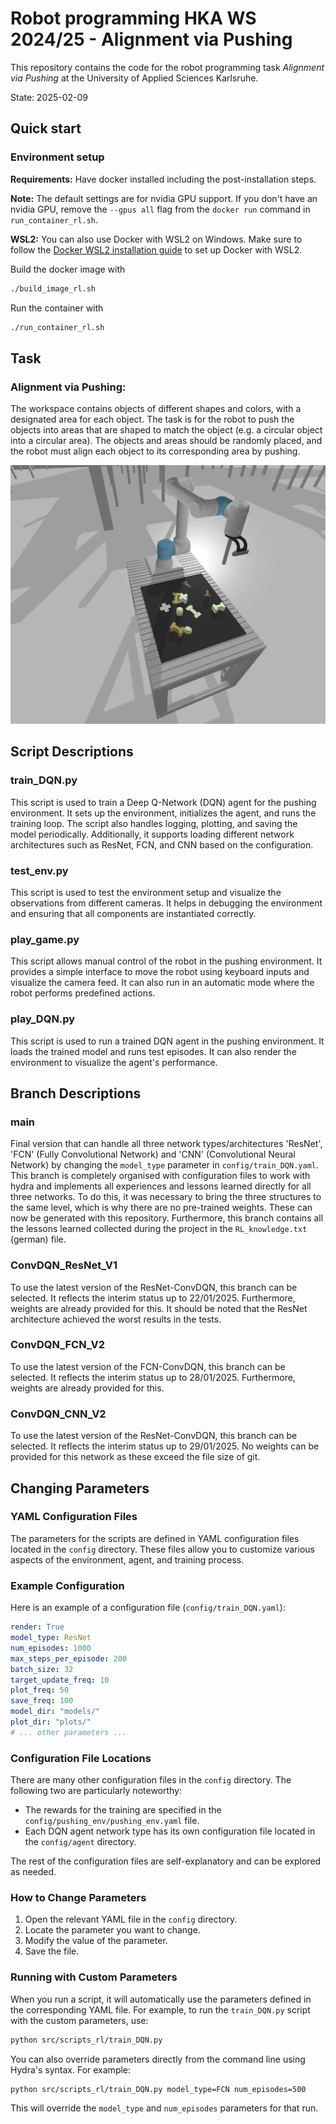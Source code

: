 # Robot programming HKA WS 2024/25 - Alignment via Pushing

This repository contains the code for the robot programming task *Alignment via Pushing* at the University of Applied Sciences Karlsruhe.

State: 2025-02-09

## Quick start

### Environment setup

**Requirements:** Have docker installed including the post-installation steps.

**Note:** The default settings are for nvidia GPU support. If you don't have an nvidia GPU, remove the `--gpus all` flag from the `docker run` command in `run_container_rl.sh`.

**WSL2:** You can also use Docker with WSL2 on Windows. Make sure to follow the [Docker WSL2 installation guide](https://docs.docker.com/docker-for-windows/wsl/) to set up Docker with WSL2.

Build the docker image with

```bash
./build_image_rl.sh
```

Run the container with
```bash
./run_container_rl.sh
```

## Task

### Alignment via Pushing:​

The workspace contains objects of different shapes and colors, with a designated area for each object. The task is for the robot to push the objects into areas that are shaped to match the object (e.g. a circular object into a circular area). The objects and areas should be randomly placed, and the robot must align each object to its corresponding area by pushing.

![Task Description](./docs/task_description.png)

## Script Descriptions

### train_DQN.py
This script is used to train a Deep Q-Network (DQN) agent for the pushing environment. It sets up the environment, initializes the agent, and runs the training loop. The script also handles logging, plotting, and saving the model periodically. Additionally, it supports loading different network architectures such as ResNet, FCN, and CNN based on the configuration.

### test_env.py
This script is used to test the environment setup and visualize the observations from different cameras. It helps in debugging the environment and ensuring that all components are instantiated correctly.

### play_game.py
This script allows manual control of the robot in the pushing environment. It provides a simple interface to move the robot using keyboard inputs and visualize the camera feed. It can also run in an automatic mode where the robot performs predefined actions.

### play_DQN.py
This script is used to run a trained DQN agent in the pushing environment. It loads the trained model and runs test episodes. It can also render the environment to visualize the agent's performance.

## Branch Descriptions

### main
Final version that can handle all three network types/architectures 'ResNet', 'FCN' (Fully Convolutional Network) and 'CNN' (Convolutional Neural Network) by changing the `model_type` parameter in  `config/train_DQN.yaml`. This branch is completely organised with configuration files to work with hydra and implements all experiences and lessons learned directly for all three networks. To do this, it was necessary to bring the three structures to the same level, which is why there are no pre-trained weights. These can now be generated with this repository.
Furthermore, this branch contains all the lessons learned collected during the project in the `RL_knowledge.txt` (german) file.

### ConvDQN_ResNet_V1
To use the latest version of the ResNet-ConvDQN, this branch can be selected. It reflects the interim status up to 22/01/2025. Furthermore, weights are already provided for this. It should be noted that the ResNet architecture achieved the worst results in the tests.

### ConvDQN_FCN_V2
To use the latest version of the FCN-ConvDQN, this branch can be selected. It reflects the interim status up to 28/01/2025. Furthermore, weights are already provided for this.

### ConvDQN_CNN_V2
To use the latest version of the ResNet-ConvDQN, this branch can be selected. It reflects the interim status up to 29/01/2025. No weights can be provided for this network as these exceed the file size of git.

## Changing Parameters

### YAML Configuration Files
The parameters for the scripts are defined in YAML configuration files located in the `config` directory. These files allow you to customize various aspects of the environment, agent, and training process.

### Example Configuration
Here is an example of a configuration file (`config/train_DQN.yaml`):

```yaml
render: True
model_type: ResNet
num_episodes: 1000
max_steps_per_episode: 200
batch_size: 32
target_update_freq: 10
plot_freq: 50
save_freq: 100
model_dir: "models/"
plot_dir: "plots/"
# ... other parameters ...
```

### Configuration File Locations
There are many other configuration files in the `config` directory. The following two are particularly noteworthy:
- The rewards for the training are specified in the `config/pushing_env/pushing_env.yaml` file.
- Each DQN agent network type has its own configuration file located in the `config/agent` directory.

The rest of the configuration files are self-explanatory and can be explored as needed.

### How to Change Parameters
1. Open the relevant YAML file in the `config` directory.
2. Locate the parameter you want to change.
3. Modify the value of the parameter.
4. Save the file.

### Running with Custom Parameters
When you run a script, it will automatically use the parameters defined in the corresponding YAML file. For example, to run the `train_DQN.py` script with the custom parameters, use:

```bash
python src/scripts_rl/train_DQN.py
```

You can also override parameters directly from the command line using Hydra's syntax. For example:

```bash
python src/scripts_rl/train_DQN.py model_type=FCN num_episodes=500
```

This will override the `model_type` and `num_episodes` parameters for that run.
